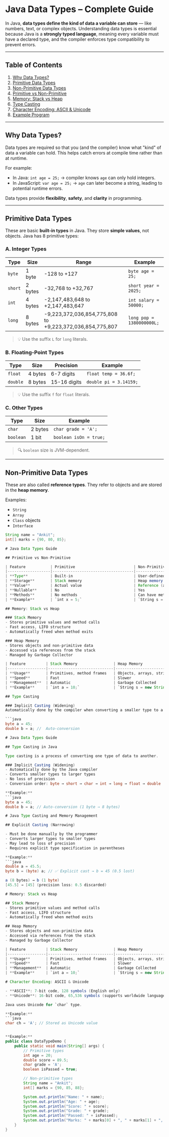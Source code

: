 # Java Data Types – Complete Guide

In Java, **data types define the kind of data a variable can store** — like numbers, text, or complex objects. Understanding data types is essential because Java is a **strongly typed language**, meaning every variable must have a declared type, and the compiler enforces type compatibility to prevent errors.

---

## Table of Contents
1. [Why Data Types?](#why-data-types)
2. [Primitive Data Types](#primitive-data-types)
3. [Non-Primitive Data Types](#non-primitive-data-types)
4. [Primitive vs Non-Primitive](#primitive-vs-non-primitive)
5. [Memory: Stack vs Heap](#memory-stack-vs-heap)
6. [Type Casting](#type-casting)
7. [Character Encoding: ASCII & Unicode](#character-encoding-ascii--unicode)
8. [Example Program](#example-program)

---

## Why Data Types?

Data types are required so that you (and the compiler) know what "kind" of data a variable can hold. This helps catch errors at compile time rather than at runtime.

For example:
- In Java: `int age = 25;` → compiler knows `age` can only hold integers.
- In JavaScript: `var age = 25;` → `age` can later become a string, leading to potential runtime errors.

Data types provide **flexibility**, **safety**, and **clarity** in programming.

---

## Primitive Data Types

These are basic **built-in types** in Java. They store **simple values**, not objects. Java has 8 primitive types:

### A. Integer Types

| Type   | Size      | Range                                                       | Example                  |
|--------|-----------|-------------------------------------------------------------|--------------------------|
| `byte` | 1 byte    | -128 to +127                                                | `byte age = 25;`         |
| `short`| 2 bytes   | -32,768 to +32,767                                          | `short year = 2025;`     |
| `int`  | 4 bytes   | -2,147,483,648 to +2,147,483,647                            | `int salary = 50000;`    |
| `long` | 8 bytes   | -9,223,372,036,854,775,808 to +9,223,372,036,854,775,807    | `long pop = 1380000000L;`|

> 💡 Use the suffix `L` for `long` literals.

### B. Floating-Point Types

| Type     | Size  | Precision       | Example                |
|----------|-------|-----------------|------------------------|
| `float`  | 4 bytes | 6-7 digits      | `float temp = 36.6f;`  |
| `double` | 8 bytes | 15-16 digits    | `double pi = 3.14159;` |

> 💡 Use the suffix `f` for `float` literals.

### C. Other Types

| Type      | Size   | Example              |
|-----------|--------|----------------------|
| `char`    | 2 bytes| `char grade = 'A';`  |
| `boolean` | 1 bit  | `boolean isOn = true;`|

> 🔍 `boolean` size is JVM-dependent.

---

## Non-Primitive Data Types

These are also called **reference types**. They refer to objects and are stored in the **heap memory**.

Examples:
- `String`
- `Array`
- `Class` objects
- `Interface`

```java
String name = "Ankit";
int[] marks = {90, 80, 85};

# Java Data Types Guide

## Primitive vs Non-Primitive

| Feature           | Primitive                          | Non-Primitive                     |
|-------------------|------------------------------------|-----------------------------------|
| **Type**          | Built-in                           | User-defined or library-defined   |
| **Storage**       | Stack memory                       | Heap memory (via reference)       |
| **Value**         | Actual value                       | Reference (address) to object     |
| **Nullable**      | No                                 | Yes                               |
| **Methods**       | No methods                         | Can have methods                  |
| **Example**       | `int x = 5;`                       | `String s = "Hello";`             |

## Memory: Stack vs Heap

### Stack Memory
- Stores primitive values and method calls
- Fast access, LIFO structure
- Automatically freed when method exits

### Heap Memory
- Stores objects and non-primitive data
- Accessed via references from the stack
- Managed by Garbage Collector

| Feature         | Stack Memory                | Heap Memory                    |
|-----------------|-----------------------------|--------------------------------|
| **Usage**       | Primitives, method frames   | Objects, arrays, strings       |
| **Speed**       | Fast                        | Slower                         |
| **Management**  | Automatic                   | Garbage Collected              |
| **Example**     | `int a = 10;`               | `String s = new String();`     |

## Type Casting

### Implicit Casting (Widening)
Automatically done by the compiler when converting a smaller type to a larger type.

```java
byte a = 45;
double b = a; //  Auto-conversion

# Java Data Types Guide

## Type Casting in Java

Type casting is a process of converting one type of data to another.

### Implicit Casting (Widening)
- Automatically done by the Java compiler
- Converts smaller types to larger types
- No loss of precision
- Conversion order: byte → short → char → int → long → float → double

**Example:**
```java
byte a = 45;
double b = a; // Auto-conversion (1 byte → 8 bytes)

# Java Type Casting and Memory Management

## Explicit Casting (Narrowing)

- Must be done manually by the programmer
- Converts larger types to smaller types
- May lead to loss of precision
- Requires explicit type specification in parentheses

**Example:**
```java
double a = 45.5;
byte b = (byte) a; // ✅ Explicit cast → b = 45 (0.5 lost)

a (8 bytes) → b (1 byte)
[45.5] → [45] (precision loss: 0.5 discarded)

# Memory: Stack vs Heap

## Stack Memory
- Stores primitive values and method calls
- Fast access, LIFO structure
- Automatically freed when method exits

## Heap Memory
- Stores objects and non-primitive data
- Accessed via references from the stack
- Managed by Garbage Collector

| Feature         | Stack Memory                | Heap Memory                    |
|-----------------|-----------------------------|--------------------------------|
| **Usage**       | Primitives, method frames   | Objects, arrays, strings       |
| **Speed**       | Fast                        | Slower                         |
| **Management**  | Automatic                   | Garbage Collected              |
| **Example**     | `int a = 10;`               | `String s = new String();`     |

# Character Encoding: ASCII & Unicode

- **ASCII**: 7-bit code, 128 symbols (English only)
- **Unicode**: 16-bit code, 65,536 symbols (supports worldwide languages)

Java uses Unicode for `char` type.

**Example:**
```java
char ch = 'A'; // Stored as Unicode value


**Example:**
public class DataTypeDemo {
    public static void main(String[] args) {
        // Primitive types
        int age = 20;
        double score = 89.5;
        char grade = 'A';
        boolean isPassed = true;

        // Non-primitive types
        String name = "Ankit";
        int[] marks = {90, 85, 88};

        System.out.println("Name: " + name);
        System.out.println("Age: " + age);
        System.out.println("Score: " + score);
        System.out.println("Grade: " + grade);
        System.out.println("Passed: " + isPassed);
        System.out.println("Marks: " + marks[0] + ", " + marks[1] + ", " + marks[2]);
    }
}